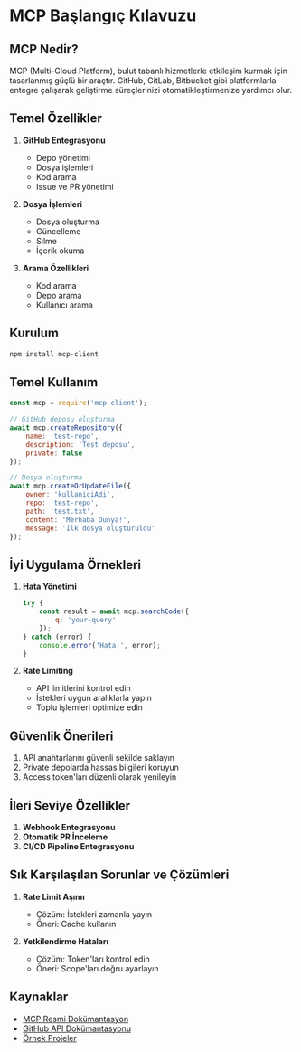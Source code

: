 # MCP Başlangıç Kılavuzu

## MCP Nedir?

MCP (Multi-Cloud Platform), bulut tabanlı hizmetlerle etkileşim kurmak için tasarlanmış güçlü bir araçtır. GitHub, GitLab, Bitbucket gibi platformlarla entegre çalışarak geliştirme süreçlerinizi otomatikleştirmenize yardımcı olur.

## Temel Özellikler

1. **GitHub Entegrasyonu**
   - Depo yönetimi
   - Dosya işlemleri
   - Kod arama
   - Issue ve PR yönetimi

2. **Dosya İşlemleri**
   - Dosya oluşturma
   - Güncelleme
   - Silme
   - İçerik okuma

3. **Arama Özellikleri**
   - Kod arama
   - Depo arama
   - Kullanıcı arama

## Kurulum

```bash
npm install mcp-client
```

## Temel Kullanım

```javascript
const mcp = require('mcp-client');

// GitHub deposu oluşturma
await mcp.createRepository({
    name: 'test-repo',
    description: 'Test deposu',
    private: false
});

// Dosya oluşturma
await mcp.createOrUpdateFile({
    owner: 'kullaniciAdi',
    repo: 'test-repo',
    path: 'test.txt',
    content: 'Merhaba Dünya!',
    message: 'İlk dosya oluşturuldu'
});
```

## İyi Uygulama Örnekleri

1. **Hata Yönetimi**
   ```javascript
   try {
       const result = await mcp.searchCode({
           q: 'your-query'
       });
   } catch (error) {
       console.error('Hata:', error);
   }
   ```

2. **Rate Limiting**
   - API limitlerini kontrol edin
   - İstekleri uygun aralıklarla yapın
   - Toplu işlemleri optimize edin

## Güvenlik Önerileri

1. API anahtarlarını güvenli şekilde saklayın
2. Private depolarda hassas bilgileri koruyun
3. Access token'ları düzenli olarak yenileyin

## İleri Seviye Özellikler

1. **Webhook Entegrasyonu**
2. **Otomatik PR İnceleme**
3. **CI/CD Pipeline Entegrasyonu**

## Sık Karşılaşılan Sorunlar ve Çözümleri

1. **Rate Limit Aşımı**
   - Çözüm: İstekleri zamanla yayın
   - Öneri: Cache kullanın

2. **Yetkilendirme Hataları**
   - Çözüm: Token'ları kontrol edin
   - Öneri: Scope'ları doğru ayarlayın

## Kaynaklar

- [MCP Resmi Dokümantasyon](#)
- [GitHub API Dokümantasyonu](https://docs.github.com/en/rest)
- [Örnek Projeler](https://github.com/topics/mcp)